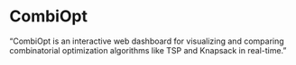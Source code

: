 # CombiOpt
“CombiOpt is an interactive web dashboard for visualizing and comparing combinatorial optimization algorithms like TSP and Knapsack in real-time.”
